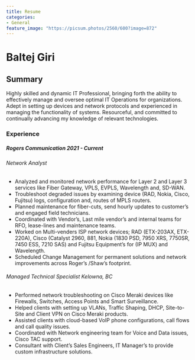 ```yaml
---
title: Resume
categories:
- General
feature_image: "https://picsum.photos/2560/600?image=872"
---
```


# Baltej Giri

## Summary
Highly skilled and dynamic IT Professional, bringing forth the ability to effectively manage and oversee
optimal IT Operations for organizations. Adept in setting up devices and network protocols and experienced
in managing the functionality of systems. Resourceful, and committed to continually advancing my
knowledge of relevant technologies.

### Experience
##### Rogers Communication 2021 - Current
###### Network Analyst
- Analyzed and monitored network performance for Layer 2 and Layer 3 services like Fiber Gateway,
VPLS, EVPLS, Wavelength and, SD-WAN.
- Troubleshoot degraded issues by examining device (RAD, Nokia, Cisco, Fujitsu) logs, configuration
and, routes of MPLS routers.
- Planned maintenance for fiber-cuts, send hourly updates to customer’s and engaged field technicians.
- Coordinated with Vendor’s, Last mile vendor’s and internal teams for RFO, lease-lines and
maintenance teams.
- Worked on Multi-venders ISP network devices; RAD (ETX-203AX, ETX-220A), Cisco (Catalyst
2960, 881, Nokia (1830 PSD, 7950 XRS, 7750SR, 7450 ESS, 7210 SAS) and Fujitsu Equipment’s for
(IP MUX) and Wavelength.
- Scheduled Change Management for permanent solutions and network improvements across Roger’s
/Shaw’s footprint.

###### Managed Technical Specialist Kelowna, BC
- Performed network troubleshooting on Cisco Meraki devices like Firewalls, Switches, Access Points
and Smart Surveillance.
- Helped clients with setting up VLANs, Traffic Shaping, DHCP, Site-to-Site and Client VPN on
Cisco Meraki products.
- Assisted clients with cloud-based VoIP phone configurations, call flows and call quality issues.
- Coordinated with Network engineering team for Voice and Data issues, Cisco TAC support.
- Consultant with Client’s Sales Engineers, IT Manager’s to provide custom infrastructure solutions.
